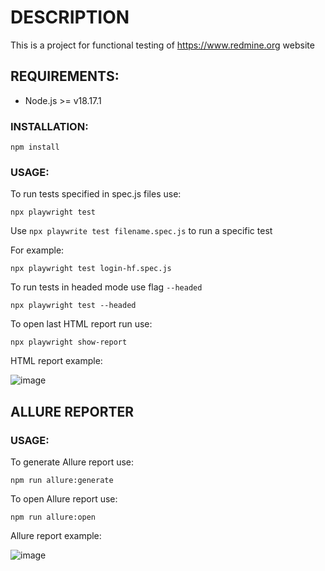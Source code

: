 # DESCRIPTION
This is a project for functional testing of https://www.redmine.org website
## REQUIREMENTS:

 - Node.js >= v18.17.1

### INSTALLATION:
```
npm install
```
### USAGE:
To run tests specified in spec.js files use:
```
npx playwright test
```

Use `npx playwrite test filename.spec.js` to run a specific test

For example:

    npx playwright test login-hf.spec.js

To run tests in headed mode use flag `--headed` 

    npx playwright test --headed

To open last HTML report run use:
```
npx playwright show-report
```
HTML report example:

![image](https://github.com/MaxixV2/swt-playwright/assets/99399536/29f4958e-7be4-4013-9231-82be6dfc63da)


## ALLURE REPORTER

### USAGE:

To generate Allure report use:
```
npm run allure:generate
```
To open Allure report use:
```
npm run allure:open
```
Allure report example: 

![image](https://github.com/MaxixV2/swt-playwright/assets/99399536/0ca075f9-bcf1-4772-bbbd-a0857bd1aebd)
